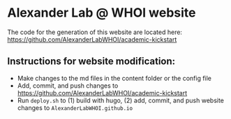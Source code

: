 # Alexander Lab @ WHOI website

The code for the generation of this website are located here:  https://github.com/AlexanderLabWHOI/academic-kickstart

## Instructions for website modification:
  - Make changes to the md files in the content folder or the config file
  - Add, commit, and push changes to https://github.com/AlexanderLabWHOI/academic-kickstart
  - Run `deploy.sh` to (1) build with hugo, (2) add, commit, and push website changes to `AlexanderLabWHOI.github.io`
